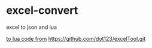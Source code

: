# excel-convert
excel to json and lua



[to lua code from](https://github.com/dot123/excelTool.git)
https://github.com/dot123/excelTool.git